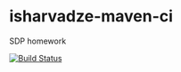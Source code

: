 # isharvadze-maven-ci
SDP homework

[![Build Status](https://travis-ci.org/Ioane5/isharvadze-maven-ci.svg?branch=master)](https://travis-ci.org/Ioane5/isharvadze-maven-ci)
